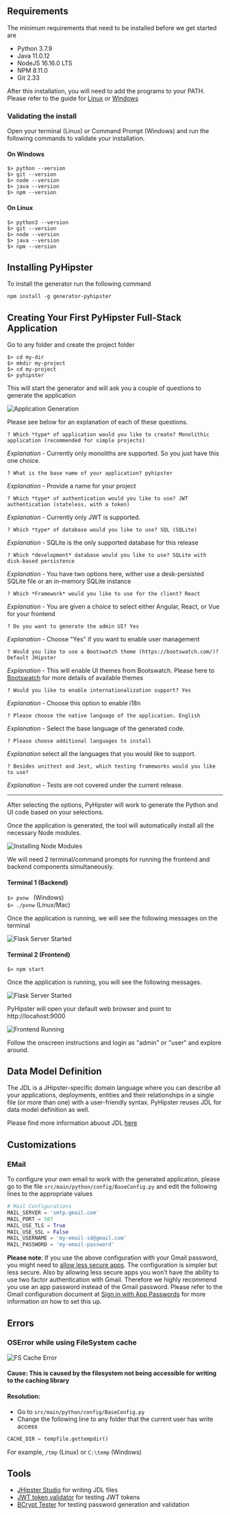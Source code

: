 ## Requirements
The minimum requirements that need to be installed before we get started are 

 - Python 3.7.9  
 - Java 11.0.12  
 - NodeJS 16.16.0 LTS  
 - NPM 8.11.0  
 - Git 2.33  

After this installation, you will need to add the programs to your PATH. Please refer to the guide for 
[Linux](https://linuxize.com/post/how-to-add-directory-to-path-in-linux/) or [Windows](https://www.computerhope.com/issues/ch000549.htm)
### Validating the install
Open your terminal (Linux) or Command Prompt (Windows) and run the following commands to validate your installation.

#### On Windows
``$> python --version``   
``$> git --version``   
``$> node --version``   
``$> java --version``   
``$> npm --version``   

#### On Linux
``$> python3 --version``   
``$> git --version``   
``$> node --version``   
``$> java --version``   
``$> npm --version``   

## Installing PyHipster
To install the generator run the following command

``npm install -g generator-pyhipster``

## Creating Your First PyHipster Full-Stack Application

Go to any folder and create the project folder

``$> cd my-dir``   
``$> mkdir my-project``   
``$> cd my-project``   
``$> pyhipster``   

This will start the generator and will ask you a couple of questions to generate the application

![Application Generation](images/application-generation.png)

Please see below for an explanation of each of these questions.

```
? Which *type* of application would you like to create? Monolithic application (recommended for simple projects)
```
*Explanation* - Currently only monoliths are supported. So you just have this one choice.    
```
? What is the base name of your application? pyhipster
```
*Explanation* - Provide a name for your project
```
? Which *type* of authentication would you like to use? JWT authentication (stateless, with a token)
```
*Explanation* - Currently only JWT is supported. 
```
? Which *type* of database would you like to use? SQL (SQLite)
```
*Explanation* - SQLite is the only supported database for this release
```
? Which *development* database would you like to use? SQLite with disk-based persistence
```
*Explanation* - You have two options here, wither use a desk-persisted SQLite file or an in-memory SQLite instance
```
? Which *Framework* would you like to use for the client? React
```
*Explanation* - You are given a choice to select either Angular, React, or Vue for your frontend
```
? Do you want to generate the admin UI? Yes
```
*Explanation* - Choose "Yes" if you want to enable user management
```
? Would you like to use a Bootswatch theme (https://bootswatch.com/)? Default JHipster
```
*Explanation* - This will enable UI themes from Bootswatch. Please here to [Bootswatch](https://bootswatch.com/) for more details of available themes
```
? Would you like to enable internationalization support? Yes
```
*Explanation* - Choose this option to enable i18n
```
? Please choose the native language of the application. English
```
*Explanation* - Select the base language of the generated code.
```
? Please choose additional languages to install
```
*Explanation* select all the languages that you would like to support.
```
? Besides unittest and Jest, which testing frameworks would you like to use?
```
*Explanation* - Tests are not covered under the current release.

----   

After selecting the options, PyHipster will work to generate the Python and UI code based on your selections.

Once the application is generated, the tool will automatically install all the necessary Node modules. 

![Installing Node Modules](images/node-modules-installed.png)

We will need 2 terminal/command prompts for running the frontend and backend components simultaneously.

#### Terminal 1 (Backend)
``$> pvnw `` (Windows)   
``$> ./pvnw`` (Linux/Mac)

Once the application is running, we will see the following messages on the terminal   

![Flask Server Started](images/flask-server-started.png)

#### Terminal 2 (Frontend)
``$> npm start ``   

Once the application is running, you will see the following messages.

![Flask Server Started](images/node-server-started.png)

PyHipster will open your default web browser and point to http://locahost:9000

![Frontend Running](images/running-application-ui.png)

Follow the onscreen instructions and login as "admin" or "user" and explore around. 

## Data Model Definition

The JDL is a JHipster-specific domain language where you can describe all your applications, deployments, entities and their relationships in a single file (or more than one) with a user-friendly syntax.
PyHipster reuses JDL for data model definition as well.

Please find more information abuout JDL [here](jdl.md)

## Customizations

### EMail
To configure your own email to work with the generated application, please go to the file ``src/main/python/config/BaseConfig.py`` and edit the following lines to the appropriate values
```python
# Mail Configurations  
MAIL_SERVER = 'smtp.gmail.com'  
MAIL_PORT = 587  
MAIL_USE_TLS = True  
MAIL_USE_SSL = False  
MAIL_USERNAME = 'my-email-id@gmail.com'  
MAIL_PASSWORD = 'my-email-password'
```
**Please note**: If you use the above configuration with your Gmail password, you might need to  [allow less secure apps](https://support.google.com/accounts/answer/6010255?hl=en). The configuration is simpler but less secure. Also by allowing less secure apps you won’t have the ability to use two factor authentication with Gmail. Therefore we highly recommend you use an app password instead of the Gmail password. Please refer to the Gmail configuration document at [Sign in with App Passwords](https://support.google.com/accounts/answer/185833) for more information on how to set this up.


## Errors
### OSError while using FileSystem cache
![FS Cache Error](images/cache_error.png)
#### Cause: This is caused by the filesystem not being accessible for writing to the caching library
#### Resolution: 
- Go to ``src/main/python/config/BaseConfig.py`` 
- Change the following line to any folder that the current user has write access
```python   
CACHE_DIR = tempfile.gettempdir()  
```
 For example, ``/tmp`` (Linux) or ``C:\temp`` (Windows)

## Tools
- [JHipster Studio](https://www.jhipster.tech/jdl-studio/) for writing JDL files
- [JWT token validator](https://www.jstoolset.com/jwt) for testing JWT tokens   
- [BCrypt Tester](https://bcrypt.online/) for testing password generation and validation   
